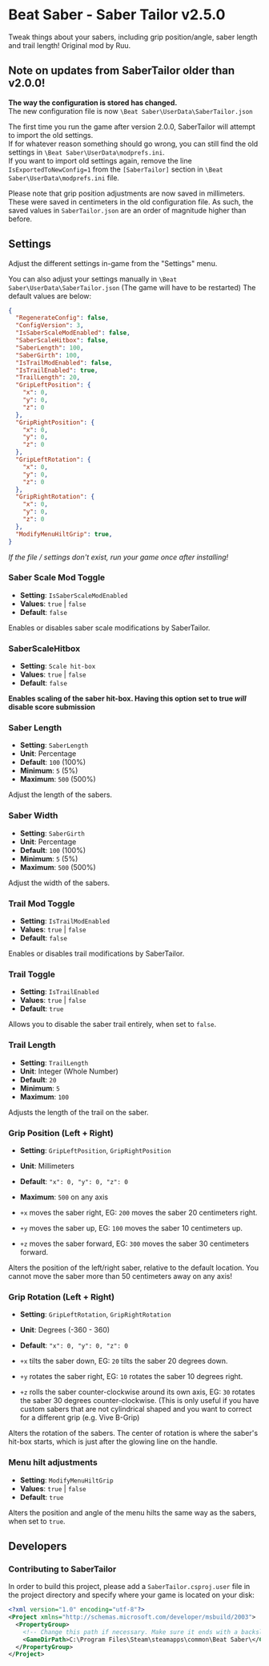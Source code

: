 # Beat Saber - Saber Tailor v2.5.0

Tweak things about your sabers, including grip position/angle, saber length and trail length! Original mod by Ruu.

## Note on updates from SaberTailor older than v2.0.0!

**The way the configuration is stored has changed.**</br>
The new configuration file is now `\Beat Saber\UserData\SaberTailor.json`

The first time you run the game after version 2.0.0, SaberTailor will attempt to import the old settings.</br>
If for whatever reason something should go wrong, you can still find the old settings in `\Beat Saber\UserData\modprefs.ini`.</br>
If you want to import old settings again, remove the line `IsExportedToNewConfig=1` from the `[SaberTailor]` section in `\Beat Saber\UserData\modprefs.ini` file.

Please note that grip position adjustments are now saved in millimeters. These were saved in centimeters in the old configuration file. As such, the saved values in `SaberTailor.json` are an order of magnitude higher than before.

## Settings

Adjust the different settings in-game from the "Settings" menu.

You can also adjust your settings manually in `\Beat Saber\UserData\SaberTailor.json` (The game will have to be restarted)
The default values are below:

```json
{
  "RegenerateConfig": false,
  "ConfigVersion": 3,
  "IsSaberScaleModEnabled": false,
  "SaberScaleHitbox": false,
  "SaberLength": 100,
  "SaberGirth": 100,
  "IsTrailModEnabled": false,
  "IsTrailEnabled": true,
  "TrailLength": 20,
  "GripLeftPosition": {
    "x": 0,
    "y": 0,
    "z": 0
  },
  "GripRightPosition": {
    "x": 0,
    "y": 0,
    "z": 0
  },
  "GripLeftRotation": {
    "x": 0,
    "y": 0,
    "z": 0
  },
  "GripRightRotation": {
    "x": 0,
    "y": 0,
    "z": 0
  },
  "ModifyMenuHiltGrip": true,
}
```

*If the file / settings don't exist, run your game once after installing!*

### Saber Scale Mod Toggle

- **Setting**: `IsSaberScaleModEnabled`
- **Values**: `true` | `false`
- **Default**: `false`

Enables or disables saber scale modifications by SaberTailor.

### SaberScaleHitbox

- **Setting**: `Scale hit-box`
- **Values**: `true` | `false`
- **Default**: `false`

**Enables scaling of the saber hit-box. Having this option set to true *will* disable score submission**

### Saber Length

- **Setting**: `SaberLength`
- **Unit**: Percentage
- **Default**: `100` (100%)
- **Minimum**: `5` (5%)
- **Maximum**: `500` (500%)

Adjust the length of the sabers.

### Saber Width

- **Setting**: `SaberGirth`
- **Unit**: Percentage
- **Default**: `100` (100%)
- **Minimum**: `5` (5%)
- **Maximum**: `500` (500%)

Adjust the width of the sabers.

### Trail Mod Toggle

- **Setting**: `IsTrailModEnabled`
- **Values**: `true` | `false`
- **Default**: `false`

Enables or disables trail modifications by SaberTailor.

### Trail Toggle

- **Setting**: `IsTrailEnabled`
- **Values**: `true` | `false`
- **Default**: `true`

Allows you to disable the saber trail entirely, when set to `false`.

### Trail Length

- **Setting**: `TrailLength`
- **Unit**: Integer (Whole Number)
- **Default**: `20`
- **Minimum**: `5`
- **Maximum**: `100`

Adjusts the length of the trail on the saber.

### Grip Position (Left + Right)

- **Setting**: `GripLeftPosition`, `GripRightPosition`
- **Unit**: Millimeters
- **Default**: `"x": 0, "y": 0, "z": 0`
- **Maximum**: `500` on any axis

- `+x` moves the saber right, EG: `200` moves the saber 20 centimeters right.
- `+y` moves the saber up, EG: `100` moves the saber 10 centimeters up.
- `+z` moves the saber forward, EG: `300` moves the saber 30 centimeters forward.

Alters the position of the left/right saber, relative to the default location. You cannot move the saber more than 50 centimeters away on any axis!

### Grip Rotation (Left + Right)

- **Setting**: `GripLeftRotation`, `GripRightRotation`
- **Unit**: Degrees (-360 - 360)
- **Default**: `"x": 0, "y": 0, "z": 0`

- `+x` tilts the saber down, EG: `20` tilts the saber 20 degrees down.
- `+y` rotates the saber right, EG: `10` rotates the saber 10 degrees right.
- `+z` rolls the saber counter-clockwise around its own axis, EG: `30` rotates the saber 30 degrees counter-clockwise. (This is only useful if you have custom sabers that are not cylindrical shaped and you want to correct for a different grip (e.g. Vive B-Grip)

Alters the rotation of the sabers. The center of rotation is where the saber's hit-box starts, which is just after the glowing line on the handle.

### Menu hilt adjustments

- **Setting**: `ModifyMenuHiltGrip`
- **Values**: `true` | `false`
- **Default**: `true`

Alters the position and angle of the menu hilts the same way as the sabers, when set to `true`.

## Developers

### Contributing to SaberTailor
In order to build this project, please add a `SaberTailor.csproj.user` file in the project directory and specify where your game is located on your disk:

```xml
<?xml version="1.0" encoding="utf-8"?>
<Project xmlns="http://schemas.microsoft.com/developer/msbuild/2003">
  <PropertyGroup>
    <!-- Change this path if necessary. Make sure it ends with a backslash. -->
    <GameDirPath>C:\Program Files\Steam\steamapps\common\Beat Saber\</GameDirPath>
  </PropertyGroup>
</Project>
```

